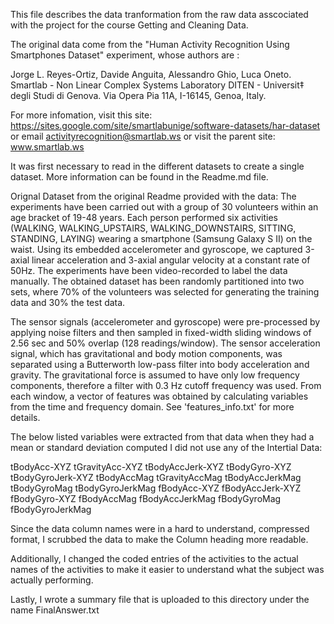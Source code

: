 This file describes the data tranformation from the raw data asscociated with the project for the course Getting and Cleaning Data.

The original data come from the "Human Activity Recognition Using Smartphones Dataset" experiment, whose authors are :

Jorge L. Reyes-Ortiz, Davide Anguita, Alessandro Ghio, Luca Oneto. Smartlab - Non Linear Complex Systems Laboratory DITEN - Universit‡ degli Studi di Genova. Via Opera Pia 11A, I-16145, Genoa, Italy.

For more infomation, visit this site: https://sites.google.com/site/smartlabunige/software-datasets/har-dataset 
or email activityrecognition@smartlab.ws 
or visit the parent site: www.smartlab.ws

It was first necessary to read in the different datasets to create a single dataset.  More information can be found in the Readme.md file.

Orignal Dataset from the original Readme provided with the data:
The experiments have been carried out with a group of 30 volunteers within an age bracket of 19-48 years. Each person performed six activities (WALKING, WALKING_UPSTAIRS, WALKING_DOWNSTAIRS, SITTING, STANDING, LAYING) wearing a smartphone (Samsung Galaxy S II) on the waist. Using its embedded accelerometer and gyroscope, we captured 3-axial linear acceleration and 3-axial angular velocity at a constant rate of 50Hz. The experiments have been video-recorded to label the data manually. The obtained dataset has been randomly partitioned into two sets, where 70% of the volunteers was selected for generating the training data and 30% the test data. 

The sensor signals (accelerometer and gyroscope) were pre-processed by applying noise filters and then sampled in fixed-width sliding windows of 2.56 sec and 50% overlap (128 readings/window). The sensor acceleration signal, which has gravitational and body motion components, was separated using a Butterworth low-pass filter into body acceleration and gravity. The gravitational force is assumed to have only low frequency components, therefore a filter with 0.3 Hz cutoff frequency was used. From each window, a vector of features was obtained by calculating variables from the time and frequency domain. See 'features_info.txt' for more details.

The below listed variables were extracted from that data when they had a mean or standard deviation computed  I did not use any of the Intertial Data:

tBodyAcc-XYZ
tGravityAcc-XYZ
tBodyAccJerk-XYZ
tBodyGyro-XYZ
tBodyGyroJerk-XYZ
tBodyAccMag
tGravityAccMag
tBodyAccJerkMag
tBodyGyroMag
tBodyGyroJerkMag
fBodyAcc-XYZ
fBodyAccJerk-XYZ
fBodyGyro-XYZ
fBodyAccMag
fBodyAccJerkMag
fBodyGyroMag
fBodyGyroJerkMag 

Since the data column names were in a hard to understand, compressed format, I scrubbed the data to make the Column heading more readable.

Additionally, I changed the coded entries of the activities to the actual names of the activities to make it easier to understand what the subject was actually performing.

Lastly, I wrote a summary file that is uploaded to this directory under the name FinalAnswer.txt
